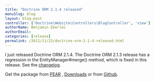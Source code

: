 ```yaml
---
title: "Doctrine ORM 2.1.4 released"
menuSlug: blog
layout: blog-post
controller: ['Doctrine\Website\Controllers\BlogController', 'view']
authorName: Benjamin Eberlei
authorEmail:
categories: [release]
permalink: /2011/11/23/doctrine-orm-2-1-4-released.html
---
```

I just released Doctrine ORM 2.1.4. The Doctrine ORM 2.1.3 release has a
regression in the EntityManager\#merge() method, which is fixed in this
release. See the
[changelog](http://www.doctrine-project.org/jira/browse/DDC/fixforversion/10165).

Get the package from [PEAR](http://pear.doctrine-project.org) ,
[Downloads](http://www.doctrine-project.org/projects) or from
[Github](https://github.com/doctrine/doctrine2).
